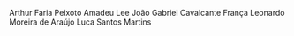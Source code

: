 Arthur Faria Peixoto
Amadeu Lee
João Gabriel Cavalcante França
Leonardo Moreira de Araújo
Luca Santos Martins









